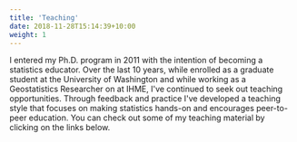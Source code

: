 ```yaml
---
title: 'Teaching'
date: 2018-11-28T15:14:39+10:00
weight: 1
---
```


I entered my Ph.D. program in 2011 with the intention of becoming a
statistics educator. Over the last 10 years, while enrolled as a
graduate student at the University of Washington and while working as
a Geostatistics Researcher on at IHME, I've continued to seek out
teaching opportunities. Through feedback and practice I've developed a
teaching style that focuses on making statistics hands-on and
encourages peer-to-peer education. You can check out some of my
teaching material by clicking on the links below.
